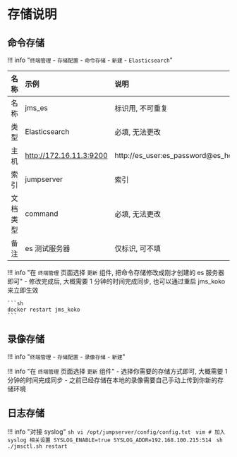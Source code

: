 # 存储说明

## 命令存储

!!! info "`终端管理` - `存储配置` - `命令存储` - `新建` - `Elasticsearch`"

| 名称     | 示例                    | 说明            |
| :------- | :--------------------- | :-------------- |
| 名称     | jms_es                  | 标识用, 不可重复 |
| 类型     | Elasticsearch           | 必填, 无法更改   |
| 主机     | http://172.16.11.3:9200 | http://es_user:es_password@es_host:es_port |
| 索引     | jumpserver              | 索引             |
| 文档类型 | command                 | 必填, 无法更改   |
| 备注     | es 测试服务器            | 仅标识, 可不填   |     

!!! info "在 `终端管理` 页面选择 `更新` 组件, 把命令存储修改成刚才创建的 es 服务器即可"
    - 修改完成后, 大概需要 1 分钟的时间完成同步, 也可以通过重启 jms_koko 来立即生效

    ```sh
    docker restart jms_koko
    ```


## 录像存储

!!! info "`终端管理` - `存储配置` - `录像存储` - `新建`"

!!! info "在 `终端管理` 页面选择 `更新` 组件"
    - 选择你需要的存储方式即可, 大概需要 1 分钟的时间完成同步
    - 之前已经存储在本地的录像需要自己手动上传到你新的存储环境


## 日志存储

!!! info "对接 syslog"
    ```sh
    vi /opt/jumpserver/config/config.txt
    ```
    ```vim
    # 加入 syslog 相关设置
    SYSLOG_ENABLE=true
    SYSLOG_ADDR=192.168.100.215:514
    ```
    ```sh
    ./jmsctl.sh restart
    ```
